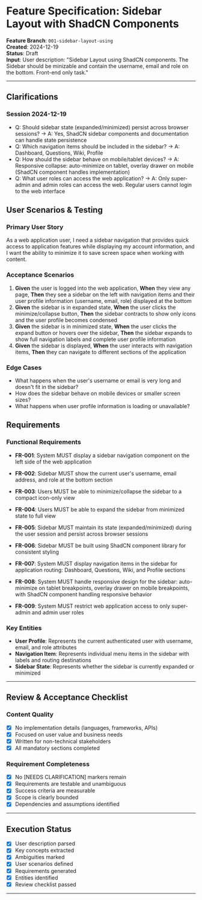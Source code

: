 # Feature Specification: Sidebar Layout with ShadCN Components

**Feature Branch**: `001-sidebar-layout-using`  
**Created**: 2024-12-19  
**Status**: Draft  
**Input**: User description: "Sidebar Layout using ShadCN components. The Sidebar should be minizable and contain the username, email and role on the bottom. Front-end only task."

---

## Clarifications

### Session 2024-12-19
- Q: Should sidebar state (expanded/minimized) persist across browser sessions? → A: Yes, ShadCN sidebar components and documentation can handle state persistence
- Q: Which navigation items should be included in the sidebar? → A: Dashboard, Questions, Wiki, Profile
- Q: How should the sidebar behave on mobile/tablet devices? → A: Responsive collapse: auto-minimize on tablet, overlay drawer on mobile (ShadCN component handles implementation)
- Q: What user roles can access the web application? → A: Only super-admin and admin roles can access the web. Regular users cannot login to the web interface

## User Scenarios & Testing

### Primary User Story
As a web application user, I need a sidebar navigation that provides quick access to application features while displaying my account information, and I want the ability to minimize it to save screen space when working with content.

### Acceptance Scenarios
1. **Given** the user is logged into the web application, **When** they view any page, **Then** they see a sidebar on the left with navigation items and their user profile information (username, email, role) displayed at the bottom
2. **Given** the sidebar is in expanded state, **When** the user clicks the minimize/collapse button, **Then** the sidebar contracts to show only icons and the user profile becomes condensed
3. **Given** the sidebar is in minimized state, **When** the user clicks the expand button or hovers over the sidebar, **Then** the sidebar expands to show full navigation labels and complete user profile information
4. **Given** the sidebar is displayed, **When** the user interacts with navigation items, **Then** they can navigate to different sections of the application

### Edge Cases
- What happens when the user's username or email is very long and doesn't fit in the sidebar?
- How does the sidebar behave on mobile devices or smaller screen sizes?
- What happens when user profile information is loading or unavailable?

## Requirements

### Functional Requirements
- **FR-001**: System MUST display a sidebar navigation component on the left side of the web application
- **FR-002**: Sidebar MUST show the current user's username, email address, and role at the bottom section
- **FR-003**: Users MUST be able to minimize/collapse the sidebar to a compact icon-only view
- **FR-004**: Users MUST be able to expand the sidebar from minimized state to full view
- **FR-005**: Sidebar MUST maintain its state (expanded/minimized) during the user session and persist across browser sessions
- **FR-006**: Sidebar MUST be built using ShadCN component library for consistent styling
- **FR-007**: System MUST display navigation items in the sidebar for application routing: Dashboard, Questions, Wiki, and Profile sections
- **FR-008**: System MUST handle responsive design for the sidebar: auto-minimize on tablet breakpoints, overlay drawer on mobile breakpoints, with ShadCN component handling responsive behavior

- **FR-009**: System MUST restrict web application access to only super-admin and admin user roles

### Key Entities
- **User Profile**: Represents the current authenticated user with username, email, and role attributes
- **Navigation Item**: Represents individual menu items in the sidebar with labels and routing destinations
- **Sidebar State**: Represents whether the sidebar is currently expanded or minimized

---

## Review & Acceptance Checklist

### Content Quality
- [x] No implementation details (languages, frameworks, APIs)
- [x] Focused on user value and business needs
- [x] Written for non-technical stakeholders
- [x] All mandatory sections completed

### Requirement Completeness
- [x] No [NEEDS CLARIFICATION] markers remain
- [x] Requirements are testable and unambiguous
- [x] Success criteria are measurable
- [x] Scope is clearly bounded
- [x] Dependencies and assumptions identified

---

## Execution Status

- [x] User description parsed
- [x] Key concepts extracted
- [x] Ambiguities marked
- [x] User scenarios defined
- [x] Requirements generated
- [x] Entities identified
- [x] Review checklist passed

---

